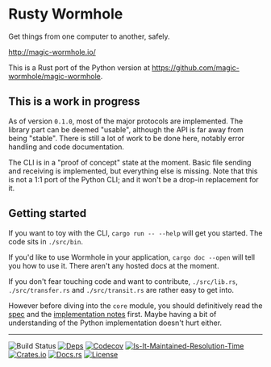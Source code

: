 # Rusty Wormhole

Get things from one computer to another, safely.

<http://magic-wormhole.io/>

This is a Rust port of the Python version at <https://github.com/magic-wormhole/magic-wormhole>.

## This is a work in progress

As of version `0.1.0`, most of the major protocols are implemented. The library part can be deemed "usable", although the API is far away from being "stable". There is still a lot of work to be done here, notably error handling and code documentation.

The CLI is in a "proof of concept" state at the moment. Basic file sending and receiving is implemented, but everything else is missing. Note that this is not a 1:1 port of the Python CLI; and it won't be a drop-in replacement for it.

## Getting started

If you want to toy with the CLI, `cargo run -- --help` will get you started. The code sits in `./src/bin`.

If you'd like to use Wormhole in your application, `cargo doc --open` will tell you how to use it. There aren't any hosted docs at the moment.

If you don't fear touching code and want to contribute, `./src/lib.rs`, `./src/transfer.rs` and `./src/transit.rs` are rather easy to get into.

However before diving into the `core` module, you should definitively read the [spec](https://magic-wormhole.readthedocs.io/en/latest/) and the [implementation notes](https://github.com/magic-wormhole/magic-wormhole.rs/wiki) first. Maybe having a bit of understanding of the Python implementation doesn't hurt either.

----------

![Build Status][build-status-image]
[![Deps][deps-status-image]][deps-status-url]
[![Codecov][codecov-image]][codecov-url]
[![Is-It-Maintained-Resolution-Time][iim-resolution-image]][iim-resolution-url]
[![Crates.io][crates-io-image]][crates-io-url]
[![Docs.rs][docs-image]][docs-url]
[![License][license-image]][license-url]

[build-status-image]: https://github.com/magic-wormhole/magic-wormhole.rs/workflows/Rust/badge.svg
[deps-status-image]: https://deps.rs/repo/github/magic-wormhole/magic-wormhole.rs/status.svg
[deps-status-url]: https://deps.rs/repo/github/magic-wormhole/magic-wormhole.rs
[codecov-image]: https://codecov.io/gh/magic-wormhole/magic-wormhole.rs/branch/master/graph/badge.svg
[codecov-url]: https://codecov.io/gh/magic-wormhole/magic-wormhole.rs
[crates-io-image]: https://img.shields.io/crates/v/magic-wormhole.svg
[crates-io-url]: https://crates.io/crates/magic-wormhole
[docs-image]: https://docs.rs/magic-wormhole/badge.svg
[docs-url]: https://docs.rs/magic-wormhole
[license-image]: https://img.shields.io/crates/l/magic-wormhole.svg
[license-url]: LICENSE
[iim-resolution-image]: http://isitmaintained.com/badge/resolution/magic-wormhole/magic-wormhole.rs.svg
[iim-resolution-url]: http://isitmaintained.com/project/magic-wormhole/magic-wormhole.rs
